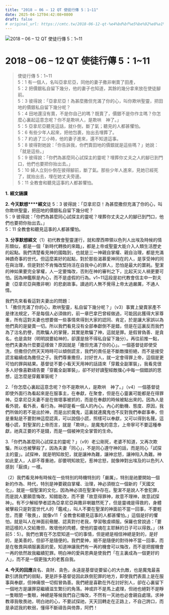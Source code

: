 ```yaml
---
title: "2018 – 06 – 12 QT 使徒行傳 5：1~11"
date: 2025-04-12T04:42:08+0800
draft: false
# original_url: https://cmtc.tw/2018-06-12-qt-%e4%bd%bf%e5%be%92%e8%a1%8c%e5%82%b3-5%ef%bc%9a111
---
```


![2018 – 06 – 12 QT 使徒行傳 5：1~11](/images/qt.jpg   "2018 – 06 – 12 QT 使徒行傳 5：1~11")

# 2018 – 06 – 12 QT 使徒行傳 5：1~11

> 使徒行傳 5：1~11  
> 5：1 有一個人，名叫亞拿尼亞，同他的妻子撒非喇賣了田產，  
> 5：2 把價銀私自留下幾分，他的妻子也知道，其餘的幾分拿來放在使徒腳前。  
> 5：3 彼得說：「亞拿尼亞！為甚麼撒但充滿了你的心，叫你欺哄聖靈，把田地的價銀私自留下幾分呢？  
> 5：4 田地還沒有賣，不是你自己的嗎？既賣了，價銀不是你作主嗎？你怎麼心裏起這意念呢？你不是欺哄人，是欺哄　神了。」  
> 5：5 亞拿尼亞聽見這話，就仆倒，斷了氣；聽見的人都甚懼怕。  
> 5：6 有些少年人起來，把他包裹，抬出去埋葬了。  
> 5：7 約過了三小時，他的妻子進來，還不知道這事。  
> 5：8 彼得對她說：「你告訴我，你們賣田地的價銀就是這些嗎？」她說：「就是這些。」  
> 5：9 彼得說：「你們為甚麼同心試探主的靈呢？埋葬你丈夫之人的腳已到門口，他們也要把你抬出去。」  
> 5：10 婦人立刻仆倒在彼得腳前，斷了氣。那些少年人進來，見她已經死了，就抬出去，埋在她丈夫旁邊。  
> 5：11 全教會和聽見這事的人都甚懼怕。

**1.** **經文誦讀**

**2. 今天默想****經文**徒 5：3 彼得說：「亞拿尼亞！為甚麼撒但充滿了你的心，叫你欺哄聖靈，把田地的價銀私自留下幾分呢？  
5：9 彼得說：「你們為甚麼同心試探主的靈呢？埋葬你丈夫之人的腳已到門口，他們也要把你抬出去。」  
5：11 全教會和聽見這事的人都甚懼怕。

**3. 分享默想經文**（1）初代教會聖靈運行，就和摩西帶領以色列人出埃及時候的情形類似，都是一個「新時代轉換的來臨」，都是上帝或聖靈大能介入人類生活歷史的起點。我們清楚看見神的國臨到，也就是三一神親自掌權、親自治理，都是充滿神蹟奇事的世代。但這麼美好的起點，對於那些渴慕愛神同在的人，是享受神的同在與治理，但是對於不肯悔改堅持活在自我中心的罪人，恐怕是最大的噩耗。聖潔的神如果要完全掌權，人一定要悔改，否則在神的審判之下，比起天災人禍更要可怕。因為神鑑察是內心，而不是虛假的行為。v1~11這段是初代教會信主中一對夫妻（亞拿尼亞與撒非喇）的悲劇故事。讀過的人無不覺得上帝太過嚴厲，不通人情。

我們先來看看這對夫妻出的問題：  
1.「撒但充滿了你的心，欺哄聖靈，私自留下幾分呢？」（v3）事實上變賣家產不是律法規定，不是每個人必須做的，前一章巴拿巴曾經做過，可能因此獲得大家尊重，所有這對夫妻也想要做一些事情來得到大家的認同、肯定，於是讓大家誤以為他們真的是變賣一切。所以我們看見沒有全部奉獻倒不是錯，但是在這裏反而我們為了沽名釣譽，而欺騙人的掌聲，其實是欺騙了神，這就是罪。是假冒偽善、是貪名，也是貪財（明明說要給神的，卻還是捨不得私自留下幾分）。再往前推一點，他們夫妻為什麼要這樣做？原因就是「撒但充滿了你的心」。一個基督徒即使受洗，但撒但仍然天天時時可以傾倒謊言，我們的責任是不斷敵擋拒絕，而不是接受謊言繼續成為撒但之子。我們尊重撒但，討好世人，就一定會得罪上帝，這個是更可怕的罪與結果。基督徒不要小看天天用神的話語來「穿戴全副軍裝」，我看見很多人好像喜歡禱告要「穿戴全副軍裝」，卻不好好讀聖經敵擋心中每一個錯誤的思想，這怎麼是穿戴軍裝呢？

2.「你怎麼心裏起這意念呢？你不是欺哄人，是欺哄　神了。」（v4）一個基督徒即使外面行為看起來是在服事主，在奉獻，在聚會，但是在心靈裏可能都是在得罪神。亞拿尼亞夫妻不是在做壞事被抓的，而是在奉獻的時候被點出來的。因為人是看外貌，看外表，看行為，神卻是看一個人的內心。內心的動機、態度、原因，我們所做的若不是出於神，而是出於魔鬼，這裏就連魔鬼也不反對我們奉獻事奉，但是重點是不要對神這麼認真，可以說個小謊，照樣可以奉獻，又可以得到名聲。這種小謊，對聖潔的上帝而言，就是「欺哄」，是魔鬼的意念，上帝寧可不要這種奉獻，祂真正要的不是錢，而是一個被神完全掌管的生命。

3.「你們為甚麼同心試探主的靈呢？」（v9）老公剛死，老婆不知道，又再次欺騙，所以也被擊殺了，因為夫妻「同心」，不是同心遵守神的話，而是同心「試探主的靈」。試探神，就是明知故犯，就是讓神為難，讓神忿怒，讓神陷入為難。神如此愛人，人卻不尊重祂，卻要明知故犯，惹神忿怒，就像神對出埃及的以色列人感到「厭煩」一樣。

（2）我們看見神有時候在一些特別的時機特別的「嚴厲」，特別是祂要開始一個新的作為、時代，特別是神要親自掌權、治理，神必須樹立一個新的「天國文化」，就是一個聖潔的文化，因為神必須在聖潔中存在。聖潔不是說人不會犯罪，而是說人要願意悔改，知錯能改，而不要「故意得罪神，故意不理神，故意試探神」。有不少解經學者認為亞拿尼亞與撒非喇雖然死了，但是靈魂是得救的，身體被擊殺只是對當世代人的「鑑戒」，叫人不要在聖潔的神面前不當一回事，不要輕忽，而要「敬畏」，就像v11「 全教會和聽見這事的人都甚懼怕。」這個是好的懼怕，就是叫人在神面前儆醒、認真對付老我，學習敬虔順服。保羅也曾說過：「要把這樣的人交給撒但，敗壞他的肉體，使他的靈魂在主耶穌的日子可以得救。」（林前5：5）。我們也實在不怎麼知道一切的事情，但是總是相信神總是對的，是好的，是美善的，但卻不是隨便的。我們愛神，絕不是隨便的對待神不當一回事，而是在敬畏與順服裏面的愛。知道神讓我們有一再的機會可以悔改，而不是把握機會一再的依然故我繼續犯罪。明白神的愛與恩典是使我們「在主裏成為一個更好的人」，而不是一個更強大的老舊自我。

**4. 今天的回應**貪名、貪財、貪色，永遠是基督徒要留心的大仇敵，也是魔鬼最喜歡引誘我們的弱點，更是許多基督徒因此跌倒犯罪的地方，即使我們表面上是在服事與奉獻，但神痛恨一切假冒偽善。我們總是喜歡在外在討好別人，卻在心裏留下一個地方是讓罪惡繼續滋生繁衍的角落。神或許不是馬上處理，但祂也絕對不是睜一隻眼閉一隻眼，神總是等候我們自己悔改，不然有一天祂也必會親自處理。求神教導我敬畏祂，明白祂的心，不要試探祂，天天回轉走在正路上，不自己誇口，而是承認我的軟弱，懂得不斷禱告與倚靠，阿們！